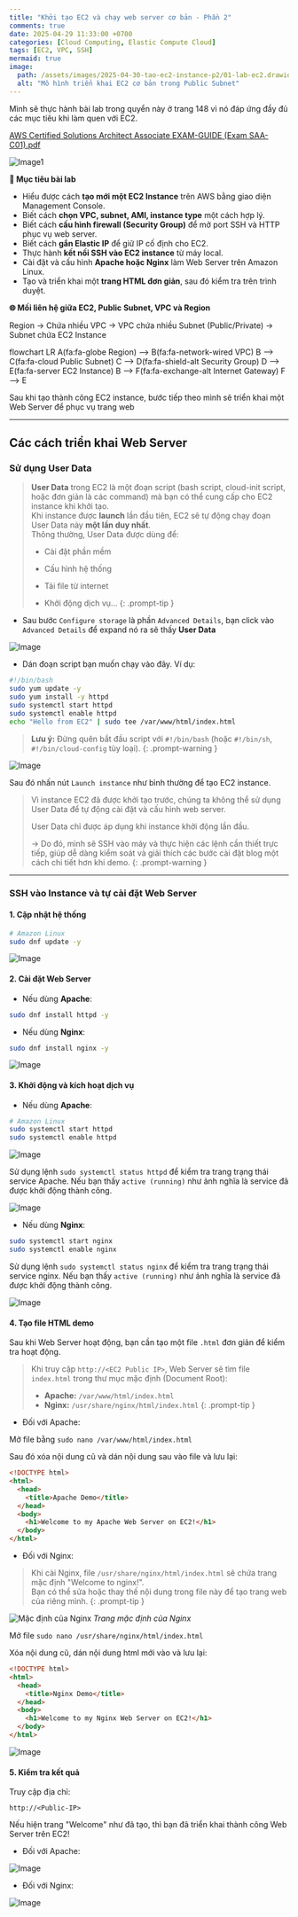 ```yaml
---
title: "Khởi tạo EC2 và chạy web server cơ bản - Phần 2"
comments: true
date: 2025-04-29 11:33:00 +0700
categories: [Cloud Computing, Elastic Compute Cloud]
tags: [EC2, VPC, SSH]
mermaid: true
image: 
  path: /assets/images/2025-04-30-tao-ec2-instance-p2/01-lab-ec2.drawio.svg
  alt: "Mô hình triển khai EC2 cơ bản trong Public Subnet"
---
```


Mình sẽ thực hành bài lab trong quyển này ở trang 148 vì nó đáp ứng đầy đủ các mục tiêu khi làm quen với EC2.

<p>
    <a href="https://ptmkhanh29.github.io/tutorial-aws-labs/assets/files/AWS-Certified-Solutions-Architect-Associate-EXAM-GUIDE-SAA-C01.pdf" 
       target="_blank"
       rel="noopener noreferrer">
       AWS Certified Solutions Architect Associate EXAM-GUIDE (Exam SAA-C01).pdf
    </a>
</p>

![Image1](assets/images/2025-04-30-tao-ec2-instance-p2/description-lab.png)

**🎯 Mục tiêu bài lab**

- Hiểu được cách **tạo mới một EC2 Instance** trên AWS bằng giao diện Management Console.
- Biết cách **chọn VPC, subnet, AMI, instance type** một cách hợp lý.
- Biết cách **cấu hình firewall (Security Group)** để mở port SSH và HTTP phục vụ web server.
- Biết cách **gắn Elastic IP** để giữ IP cố định cho EC2.
- Thực hành **kết nối SSH vào EC2 instance** từ máy local.
- Cài đặt và cấu hình **Apache hoặc Nginx** làm Web Server trên Amazon Linux.
- Tạo và triển khai một **trang HTML đơn giản**, sau đó kiểm tra trên trình duyệt.

**🌐 Mối liên hệ giữa EC2, Public Subnet, VPC và Region**

Region → Chứa nhiều VPC → VPC chứa nhiều Subnet (Public/Private) → Subnet chứa EC2 Instance

<div class="mermaid">
flowchart LR
    A(fa:fa-globe Region) --> B(fa:fa-network-wired VPC)
    B --> C(fa:fa-cloud Public Subnet)
    C --> D(fa:fa-shield-alt Security Group)
    D --> E(fa:fa-server EC2 Instance)
    B --> F(fa:fa-exchange-alt Internet Gateway)
    F --> E
</div>

Sau khi tạo thành công EC2 instance, bước tiếp theo mình sẽ triển khai một Web Server để phục vụ trang web

---

## Các cách triển khai Web Server

### Sử dụng User Data 

> **User Data** trong EC2 là một đoạn script (bash script, cloud-init script, hoặc đơn giản là các command) mà bạn có thể cung cấp cho EC2 instance khi khởi tạo.  
> Khi instance được **launch** lần đầu tiên, EC2 sẽ tự động chạy đoạn User Data này **một lần duy nhất**.  
> Thông thường, User Data được dùng để:
>
> - Cài đặt phần mềm
>
> - Cấu hình hệ thống
>
> - Tải file từ internet
>
> - Khởi động dịch vụ...
{: .prompt-tip }

- Sau bước `Configure storage` là phần `Advanced Details`, bạn click vào `Advanced Details` để expand nó ra sẽ thấy **User Data**

![Image](assets/images/2025-04-30-tao-ec2-instance-p2/1.png)

- Dán đoạn script bạn muốn chạy vào đây. Ví dụ:


```bash
#!/bin/bash
sudo yum update -y
sudo yum install -y httpd
sudo systemctl start httpd
sudo systemctl enable httpd
echo "Hello from EC2" | sudo tee /var/www/html/index.html
```

> **Lưu ý:** Đừng quên bắt đầu script với `#!/bin/bash` (hoặc `#!/bin/sh`, `#!/bin/cloud-config` tùy loại).
{: .prompt-warning }

![Image](assets/images/2025-04-30-tao-ec2-instance-p2/2.png)

Sau đó nhấn nút `Launch instance` như bình thường để tạo EC2 instance.

> Vì instance EC2 đã được khởi tạo trước, chúng ta không thể sử dụng User Data để tự động cài đặt và cấu hình web server. 
>
> User Data chỉ được áp dụng khi instance khởi động lần đầu. 
>
> →  Do đó, mình sẽ SSH vào máy và thực hiện các lệnh cần thiết trực tiếp, giúp dễ dàng kiểm soát và giải thích các bước cài đặt blog một cách chi tiết hơn khi demo.
{: .prompt-warning }
---

### SSH vào Instance và tự cài đặt Web Server

#### 1. Cập nhật hệ thống

``` sh
# Amazon Linux
sudo dnf update -y
```

![Image](assets/images/2025-04-30-tao-ec2-instance-p2/11.png)

#### 2. Cài đặt Web Server

- Nếu dùng **Apache**:

``` sh
sudo dnf install httpd -y
```

- Nếu dùng **Nginx**:

``` sh
sudo dnf install nginx -y
```

![Image](assets/images/2025-04-30-tao-ec2-instance-p2/12.png)

#### 3. Khởi động và kích hoạt dịch vụ
- Nếu dùng **Apache**:

``` sh
# Amazon Linux
sudo systemctl start httpd
sudo systemctl enable httpd
```

![Image](assets/images/2025-04-30-tao-ec2-instance-p2/17.png)

Sử dụng lệnh `sudo systemctl status httpd` để kiểm tra trang trạng thái service Apache. Nếu bạn thấy `active (running)` như ảnh nghĩa là service đã được khởi động thành công.

![Image](assets/images/2025-04-30-tao-ec2-instance-p2/18.png)

- Nếu dùng **Nginx**:

```sh 
sudo systemctl start nginx
sudo systemctl enable nginx
```

Sử dụng lệnh `sudo systemctl status nginx` để kiểm tra trang trạng thái service nginx. Nếu bạn thấy `active (running)` như ảnh nghĩa là service đã được khởi động thành công.

![Image](assets/images/2025-04-30-tao-ec2-instance-p2/13.png)

#### 4. Tạo file HTML demo

Sau khi Web Server hoạt động, bạn cần tạo một file `.html` đơn giản để kiểm tra hoạt động.

> Khi truy cập `http://<EC2 Public IP>`, Web Server sẽ tìm file `index.html` trong thư mục mặc định (Document Root):  
> - **Apache:** `/var/www/html/index.html`  
> - **Nginx:** `/usr/share/nginx/html/index.html`
{: .prompt-tip }

- Đối với Apache:

Mở file bằng `sudo nano /var/www/html/index.html`

Sau đó xóa nội dung cũ và dán nội dung sau vào file và lưu lại:

```html
<!DOCTYPE html>
<html>
  <head>
    <title>Apache Demo</title>
  </head>
  <body>
    <h1>Welcome to my Apache Web Server on EC2!</h1>
  </body>
</html>
```

- Đối với Nginx:

> Khi cài Nginx, file `/usr/share/nginx/html/index.html` sẽ chứa trang mặc định "Welcome to nginx!".  
> Bạn có thể sửa hoặc thay thế nội dung trong file này để tạo trang web của riêng mình.
{: .prompt-tip }

![Mặc định của Nginx](assets/images/2025-04-30-tao-ec2-instance-p2/14.png)
_Trang mặc định của Nginx_

Mở file `sudo nano /usr/share/nginx/html/index.html`

Xóa nội dung cũ, dán nội dung html mới vào và lưu lại:

```html
<!DOCTYPE html>
<html>
  <head>
    <title>Nginx Demo</title>
  </head>
  <body>
    <h1>Welcome to my Nginx Web Server on EC2!</h1>
  </body>
</html>
```

![Image](assets/images/2025-04-30-tao-ec2-instance-p2/15.png)

#### 5. Kiểm tra kết quả

Truy cập địa chỉ:

```plaintext
http://<Public-IP>
```

Nếu hiện trang "Welcome" như đã tạo, thì bạn đã triển khai thành công Web Server trên EC2!

- Đối với Apache:

![Image](assets/images/2025-04-30-tao-ec2-instance-p2/19.png)

- Đối với Nginx:

![Image](assets/images/2025-04-30-tao-ec2-instance-p2/16.png)


